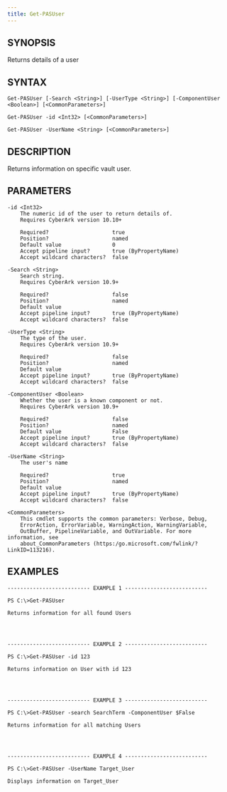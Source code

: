 ```yaml
---
title: Get-PASUser
---
```


## SYNOPSIS

Returns details of a user

## SYNTAX

    Get-PASUser [-Search <String>] [-UserType <String>] [-ComponentUser <Boolean>] [<CommonParameters>]

    Get-PASUser -id <Int32> [<CommonParameters>]

    Get-PASUser -UserName <String> [<CommonParameters>]

## DESCRIPTION

Returns information on specific vault user.

## PARAMETERS

    -id <Int32>
        The numeric id of the user to return details of.
        Requires CyberArk version 10.10+

        Required?                    true
        Position?                    named
        Default value                0
        Accept pipeline input?       true (ByPropertyName)
        Accept wildcard characters?  false

    -Search <String>
        Search string.
        Requires CyberArk version 10.9+

        Required?                    false
        Position?                    named
        Default value
        Accept pipeline input?       true (ByPropertyName)
        Accept wildcard characters?  false

    -UserType <String>
        The type of the user.
        Requires CyberArk version 10.9+

        Required?                    false
        Position?                    named
        Default value
        Accept pipeline input?       true (ByPropertyName)
        Accept wildcard characters?  false

    -ComponentUser <Boolean>
        Whether the user is a known component or not.
        Requires CyberArk version 10.9+

        Required?                    false
        Position?                    named
        Default value                False
        Accept pipeline input?       true (ByPropertyName)
        Accept wildcard characters?  false

    -UserName <String>
        The user's name

        Required?                    true
        Position?                    named
        Default value
        Accept pipeline input?       true (ByPropertyName)
        Accept wildcard characters?  false

    <CommonParameters>
        This cmdlet supports the common parameters: Verbose, Debug,
        ErrorAction, ErrorVariable, WarningAction, WarningVariable,
        OutBuffer, PipelineVariable, and OutVariable. For more information, see
        about_CommonParameters (https:/go.microsoft.com/fwlink/?LinkID=113216).

## EXAMPLES

    -------------------------- EXAMPLE 1 --------------------------

    PS C:\>Get-PASUser

    Returns information for all found Users




    -------------------------- EXAMPLE 2 --------------------------

    PS C:\>Get-PASUser -id 123

    Returns information on User with id 123




    -------------------------- EXAMPLE 3 --------------------------

    PS C:\>Get-PASUser -search SearchTerm -ComponentUser $False

    Returns information for all matching Users




    -------------------------- EXAMPLE 4 --------------------------

    PS C:\>Get-PASUser -UserName Target_User

    Displays information on Target_User
